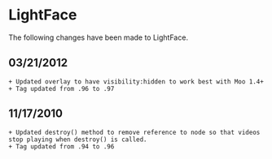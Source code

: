LightFace
=========

The following changes have been made to LightFace.

03/21/2012
----------
	+ Updated overlay to have visibility:hidden to work best with Moo 1.4+
	+ Tag updated from .96 to .97

11/17/2010
----------
	+ Updated destroy() method to remove reference to node so that videos stop playing when destroy() is called.
	+ Tag updated from .94 to .96